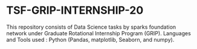 # TSF-GRIP-INTERNSHIP-20
This repository consists of Data Science tasks by sparks foundation network under Graduate Rotational Internship Program (GRIP).  Languages and Tools used  : Python (Pandas, matplotlib, Seaborn, and numpy).
